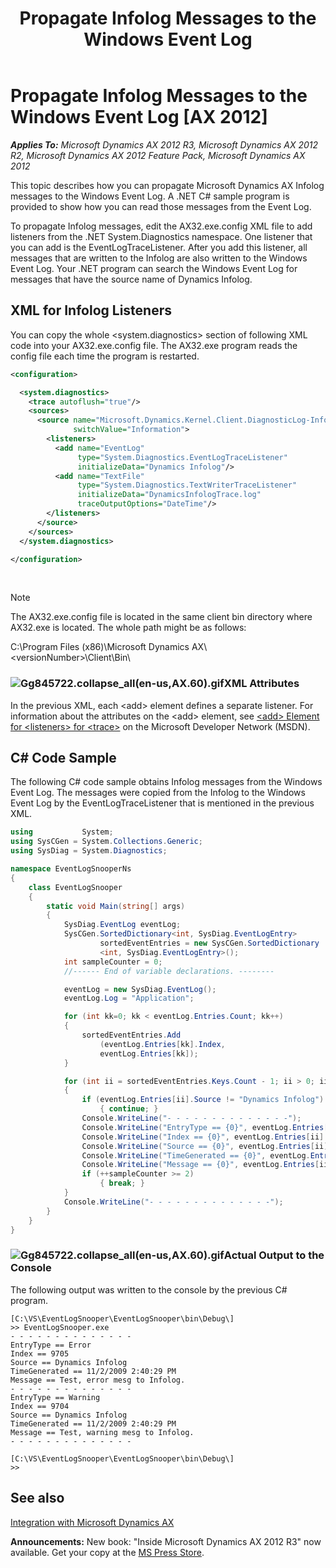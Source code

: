 ﻿---
title: Propagate Infolog Messages to the Windows Event Log
TOCTitle: Propagate Infolog Messages to the Windows Event Log
ms:assetid: 5de76b18-cfad-459b-b6d2-28c6bcf4d733
ms:mtpsurl: https://msdn.microsoft.com/en-us/library/Gg845722(v=AX.60)
ms:contentKeyID: 35244410
ms.date: 05/18/2015
mtps_version: v=AX.60
dev_langs:
- xml
- csharp
---

# Propagate Infolog Messages to the Windows Event Log [AX 2012]


_**Applies To:** Microsoft Dynamics AX 2012 R3, Microsoft Dynamics AX 2012 R2, Microsoft Dynamics AX 2012 Feature Pack, Microsoft Dynamics AX 2012_

This topic describes how you can propagate Microsoft Dynamics AX Infolog messages to the Windows Event Log. A .NET C\# sample program is provided to show how you can read those messages from the Event Log.

To propagate Infolog messages, edit the AX32.exe.config XML file to add listeners from the .NET System.Diagnostics namespace. One listener that you can add is the EventLogTraceListener. After you add this listener, all messages that are written to the Infolog are also written to the Windows Event Log. Your .NET program can search the Windows Event Log for messages that have the source name of Dynamics Infolog.

## XML for Infolog Listeners

You can copy the whole \<system.diagnostics\> section of following XML code into your AX32.exe.config file. The AX32.exe program reads the config file each time the program is restarted.

``` xml
<configuration>

  <system.diagnostics>
    <trace autoflush="true"/>
    <sources>
      <source name="Microsoft.Dynamics.Kernel.Client.DiagnosticLog-Infolog"
              switchValue="Information">
        <listeners>
          <add name="EventLog" 
               type="System.Diagnostics.EventLogTraceListener" 
               initializeData="Dynamics Infolog"/>
          <add name="TextFile" 
               type="System.Diagnostics.TextWriterTraceListener" 
               initializeData="DynamicsInfologTrace.log" 
               traceOutputOptions="DateTime"/>
        </listeners>
      </source>
    </sources>
  </system.diagnostics>

</configuration>
```

 


> [!NOTE]
> <P>The AX32.exe.config file is located in the same client bin directory where AX32.exe is located. The whole path might be as follows:</P>
> <P>C:\Program Files (x86)\Microsoft Dynamics AX\&lt;versionNumber&gt;\Client\Bin\</P>



### ![Gg845722.collapse\_all(en-us,AX.60).gif](images/Gg863931.collapse_all(en-us,AX.60).gif "Gg845722.collapse_all(en-us,AX.60).gif")XML Attributes

In the previous XML, each \<add\> element defines a separate listener. For information about the attributes on the \<add\> element, see [\<add\> Element for \<listeners\> for \<trace\>](http://go.microsoft.com/fwlink/?linkid=169516) on the Microsoft Developer Network (MSDN).

## C\# Code Sample

The following C\# code sample obtains Infolog messages from the Windows Event Log. The messages were copied from the Infolog to the Windows Event Log by the EventLogTraceListener that is mentioned in the previous XML.

``` csharp
using           System;
using SysCGen = System.Collections.Generic;
using SysDiag = System.Diagnostics;

namespace EventLogSnooperNs
{
    class EventLogSnooper
    {
        static void Main(string[] args)
        {
            SysDiag.EventLog eventLog;
            SysCGen.SortedDictionary<int, SysDiag.EventLogEntry>
                    sortedEventEntries = new SysCGen.SortedDictionary
                    <int, SysDiag.EventLogEntry>();
            int sampleCounter = 0;
            //------ End of variable declarations. --------

            eventLog = new SysDiag.EventLog();
            eventLog.Log = "Application";

            for (int kk=0; kk < eventLog.Entries.Count; kk++)
            {
                sortedEventEntries.Add
                    (eventLog.Entries[kk].Index,
                    eventLog.Entries[kk]);
            }

            for (int ii = sortedEventEntries.Keys.Count - 1; ii > 0; ii--)
            {
                if (eventLog.Entries[ii].Source != "Dynamics Infolog")
                    { continue; }
                Console.WriteLine("- - - - - - - - - - - - - -");
                Console.WriteLine("EntryType == {0}", eventLog.Entries[ii].EntryType);
                Console.WriteLine("Index == {0}", eventLog.Entries[ii].Index);
                Console.WriteLine("Source == {0}", eventLog.Entries[ii].Source);
                Console.WriteLine("TimeGenerated == {0}", eventLog.Entries[ii].TimeGenerated);
                Console.WriteLine("Message == {0}", eventLog.Entries[ii].Message);
                if (++sampleCounter >= 2)
                    { break; }
            }
            Console.WriteLine("- - - - - - - - - - - - - -");
        }
    }
}
```

### ![Gg845722.collapse\_all(en-us,AX.60).gif](images/Gg863931.collapse_all(en-us,AX.60).gif "Gg845722.collapse_all(en-us,AX.60).gif")Actual Output to the Console

The following output was written to the console by the previous C\# program.

    [C:\VS\EventLogSnooper\EventLogSnooper\bin\Debug\]
    >> EventLogSnooper.exe
    - - - - - - - - - - - - - -
    EntryType == Error
    Index == 9705
    Source == Dynamics Infolog
    TimeGenerated == 11/2/2009 2:40:29 PM
    Message == Test, error mesg to Infolog.
    - - - - - - - - - - - - - -
    EntryType == Warning
    Index == 9704
    Source == Dynamics Infolog
    TimeGenerated == 11/2/2009 2:40:29 PM
    Message == Test, warning mesg to Infolog.
    - - - - - - - - - - - - - -
    
    [C:\VS\EventLogSnooper\EventLogSnooper\bin\Debug\]
    >>

## See also

[Integration with Microsoft Dynamics AX](integration-with-microsoft-dynamics-ax.md)

  
**Announcements:** New book: "Inside Microsoft Dynamics AX 2012 R3" now available. Get your copy at the [MS Press Store](https://www.microsoftpressstore.com/store/inside-microsoft-dynamics-ax-2012-r3-9780735685109).

